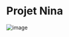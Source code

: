 # Projet Nina
![image](https://github.com/alexClmls/alexClmls.github.io/assets/48100843/1b337e65-7dd5-43f4-b01d-bca780bd7027)
